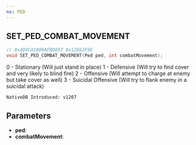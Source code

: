 ```yaml
---
ns: PED
---
```

## SET_PED_COMBAT_MOVEMENT

```c
// 0x4D9CA1009AFBD057 0x12E62F9E
void SET_PED_COMBAT_MOVEMENT(Ped ped, int combatMovement);
```

0 - Stationary (Will just stand in place)
1 - Defensive (Will try to find cover and very likely to blind fire)
2 - Offensive (Will attempt to charge at enemy but take cover as well)
3 - Suicidal Offensive (Will try to flank enemy in a suicidal attack)

```
NativeDB Introduced: v1207
```

## Parameters
* **ped**:
* **combatMovement**:
